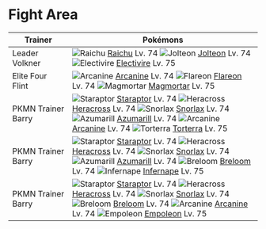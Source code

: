 # Fight Area

Trainer                    | Pokémons
---                        | ---
Leader Volkner             | ![][026]  [Raichu] Lv. 74  ![][135]  [Jolteon] Lv. 74  ![][466]  [Electivire] Lv. 75
Elite Four Flint           | ![][059]  [Arcanine] Lv. 74  ![][136]  [Flareon] Lv. 74  ![][467]  [Magmortar] Lv. 75
PKMN Trainer Barry         | ![][398]  [Staraptor] Lv. 74  ![][214]  [Heracross] Lv. 74  ![][143]  [Snorlax] Lv. 74 <br> ![][184]  [Azumarill] Lv. 74  ![][059]  [Arcanine] Lv. 74  ![][389]  [Torterra] Lv. 75
PKMN Trainer Barry         | ![][398]  [Staraptor] Lv. 74  ![][214]  [Heracross] Lv. 74  ![][143]  [Snorlax] Lv. 74 <br> ![][184]  [Azumarill] Lv. 74  ![][286]  [Breloom] Lv. 74  ![][392]  [Infernape] Lv. 75
PKMN Trainer Barry         | ![][398]  [Staraptor] Lv. 74  ![][214]  [Heracross] Lv. 74  ![][143]  [Snorlax] Lv. 74 <br> ![][286]  [Breloom] Lv. 74  ![][059]  [Arcanine] Lv. 74  ![][395]  [Empoleon] Lv. 75


[026]: https://raw.githubusercontent.com/PokeAPI/sprites/master/sprites/pokemon/26.png "Raichu"
[059]: https://raw.githubusercontent.com/PokeAPI/sprites/master/sprites/pokemon/59.png "Arcanine"
[135]: https://raw.githubusercontent.com/PokeAPI/sprites/master/sprites/pokemon/135.png "Jolteon"
[136]: https://raw.githubusercontent.com/PokeAPI/sprites/master/sprites/pokemon/136.png "Flareon"
[143]: https://raw.githubusercontent.com/PokeAPI/sprites/master/sprites/pokemon/143.png "Snorlax"
[184]: https://raw.githubusercontent.com/PokeAPI/sprites/master/sprites/pokemon/184.png "Azumarill"
[214]: https://raw.githubusercontent.com/PokeAPI/sprites/master/sprites/pokemon/214.png "Heracross"
[286]: https://raw.githubusercontent.com/PokeAPI/sprites/master/sprites/pokemon/286.png "Breloom"
[389]: https://raw.githubusercontent.com/PokeAPI/sprites/master/sprites/pokemon/389.png "Torterra"
[392]: https://raw.githubusercontent.com/PokeAPI/sprites/master/sprites/pokemon/392.png "Infernape"
[395]: https://raw.githubusercontent.com/PokeAPI/sprites/master/sprites/pokemon/395.png "Empoleon"
[398]: https://raw.githubusercontent.com/PokeAPI/sprites/master/sprites/pokemon/398.png "Staraptor"
[466]: https://raw.githubusercontent.com/PokeAPI/sprites/master/sprites/pokemon/466.png "Electivire"
[467]: https://raw.githubusercontent.com/PokeAPI/sprites/master/sprites/pokemon/467.png "Magmortar"
[Raichu]: /pokemon_changes/026.md
[Arcanine]: /pokemon_changes/059.md
[Jolteon]: /pokemon_changes/135.md
[Flareon]: /pokemon_changes/136.md
[Snorlax]: /pokemon_changes/143.md
[Azumarill]: /pokemon_changes/184.md
[Heracross]: /pokemon_changes/214.md
[Breloom]: /pokemon_changes/286.md
[Torterra]: /pokemon_changes/389.md
[Infernape]: /pokemon_changes/392.md
[Empoleon]: /pokemon_changes/395.md
[Staraptor]: /pokemon_changes/398.md
[Electivire]: /pokemon_changes/466.md
[Magmortar]: /pokemon_changes/467.md
